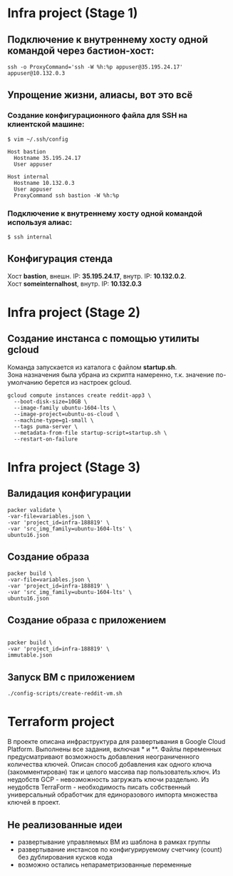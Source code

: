 # Infra project (Stage 1)

## Подключение к внутреннему хосту одной командой через бастион-хост:

```shell
ssh -o ProxyCommand='ssh -W %h:%p appuser@35.195.24.17' appuser@10.132.0.3 
```

## Упрощение жизни, алиасы, вот это всё

### Создание конфигурационного файла для SSH на клиентской машине:

```shell
$ vim ~/.ssh/config

Host bastion
  Hostname 35.195.24.17
  User appuser

Host internal
  Hostname 10.132.0.3
  User appuser
  ProxyCommand ssh bastion -W %h:%p
```

### Подключение к внутреннему хосту одной командой используя алиас:

```shell
$ ssh internal
```

## Конфигурация стенда

Хост **bastion**, внешн. IP: **35.195.24.17**, внутр. IP: **10.132.0.2**.   
Хост **someinternalhost**, внутр. IP: **10.132.0.3**

# Infra project (Stage 2)

## Создание инстанса с помощью утилиты gcloud
Команда запускается из каталога с файлом **startup.sh**.  
Зона назначения была убрана из скрипта намеренно, т.к. значение по-умолчанию берется из настроек gcloud.  

```shell 
gcloud compute instances create reddit-app3 \
  --boot-disk-size=10GB \
  --image-family ubuntu-1604-lts \
  --image-project=ubuntu-os-cloud \
  --machine-type=g1-small \
  --tags puma-server \
  --metadata-from-file startup-script=startup.sh \
  --restart-on-failure
```

# Infra project (Stage 3)

## Валидация конфигурации

```shell
packer validate \
-var-file=variables.json \
-var 'project_id=infra-188819' \
-var 'src_img_family=ubuntu-1604-lts' \
ubuntu16.json
```

## Создание образа

```shell
packer build \
-var-file=variables.json \
-var 'project_id=infra-188819' \
-var 'src_img_family=ubuntu-1604-lts' \
ubuntu16.json
```

## Cоздание образа с приложением

```shell

packer build \
-var 'project_id=infra-188819' \
immutable.json
```

## Запуск ВМ с приложением

```shell
./config-scripts/create-reddit-vm.sh
```

# Terraform project

В проекте описана инфраструктура для развертывания в Google Cloud Platform.
Выполнены все задания, включая * и **.
Файлы переменных предусматривают возможность добавления неограниченного количества ключей.
Описан способ добавления как одного ключа (закомментирован) так и целого массива пар пользователь:ключ.
Из неудобств GCP - невозможность загружать ключи раздельно.
Из неудобств TerraForm - необходимость писать собственный универсальный обработчик для единоразового импорта множества ключей в проект.

## Не реализованные идеи
- развертывание управляемых ВМ из шаблона в рамках группы
- развертывание инстансов по конфигурируемому счетчику (count) без дублирования кусков кода
- возможно остались непараметризованные переменные
```

